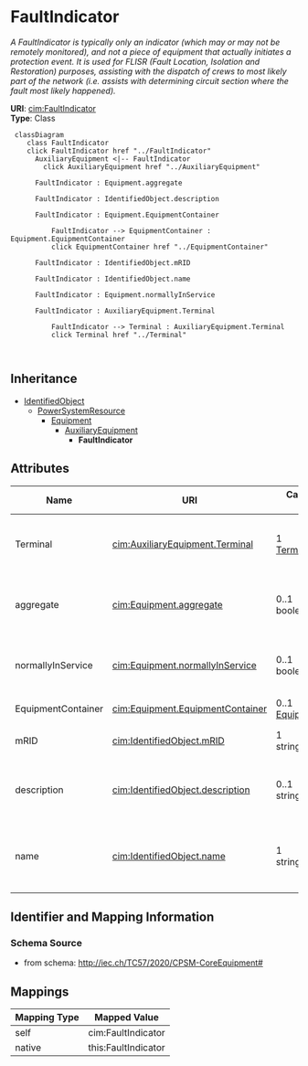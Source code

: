 # FaultIndicator


_A FaultIndicator is typically only an indicator (which may or may not be remotely monitored), and not a piece of equipment that actually initiates a protection event. It is used for FLISR (Fault Location, Isolation and Restoration) purposes, assisting with the dispatch of crews to most likely part of the network (i.e. assists with determining circuit section where the fault most likely happened)._





**URI**: [cim:FaultIndicator](http://iec.ch/TC57/CIM100#FaultIndicator)<br />
**Type**: Class




```mermaid
 classDiagram
    class FaultIndicator
    click FaultIndicator href "../FaultIndicator"
      AuxiliaryEquipment <|-- FaultIndicator
        click AuxiliaryEquipment href "../AuxiliaryEquipment"
      
      FaultIndicator : Equipment.aggregate
        
      FaultIndicator : IdentifiedObject.description
        
      FaultIndicator : Equipment.EquipmentContainer
        
          FaultIndicator --> EquipmentContainer : Equipment.EquipmentContainer
          click EquipmentContainer href "../EquipmentContainer"
        
      FaultIndicator : IdentifiedObject.mRID
        
      FaultIndicator : IdentifiedObject.name
        
      FaultIndicator : Equipment.normallyInService
        
      FaultIndicator : AuxiliaryEquipment.Terminal
        
          FaultIndicator --> Terminal : AuxiliaryEquipment.Terminal
          click Terminal href "../Terminal"
        
      
```





## Inheritance
* [IdentifiedObject](IdentifiedObject.md)
    * [PowerSystemResource](PowerSystemResource.md)
        * [Equipment](Equipment.md)
            * [AuxiliaryEquipment](AuxiliaryEquipment.md)
                * **FaultIndicator**



## Attributes


| Name | URI | Cardinality and Range | Description | Inheritance |
| ---  | --- | --- | --- | --- |
| Terminal | [cim:AuxiliaryEquipment.Terminal](http://iec.ch/TC57/CIM100#AuxiliaryEquipment.Terminal) | 1 <br />  [Terminal](Terminal.md)  | The Terminal at the equipment where the AuxiliaryEquipment is attached | [AuxiliaryEquipment](AuxiliaryEquipment.md) |
| aggregate | [cim:Equipment.aggregate](http://iec.ch/TC57/CIM100#Equipment.aggregate) | 0..1 <br />  boolean  | The aggregate flag provides an alternative way of representing an aggregated ... | [Equipment](Equipment.md) |
| normallyInService | [cim:Equipment.normallyInService](http://iec.ch/TC57/CIM100#Equipment.normallyInService) | 0..1 <br />  boolean  | Specifies the availability of the equipment under normal operating conditions | [Equipment](Equipment.md) |
| EquipmentContainer | [cim:Equipment.EquipmentContainer](http://iec.ch/TC57/CIM100#Equipment.EquipmentContainer) | 0..1 <br />  [EquipmentContainer](EquipmentContainer.md)  | Container of this equipment | [Equipment](Equipment.md) |
| mRID | [cim:IdentifiedObject.mRID](http://iec.ch/TC57/CIM100#IdentifiedObject.mRID) | 1 <br />  string  | Master resource identifier issued by a model authority | [IdentifiedObject](IdentifiedObject.md) |
| description | [cim:IdentifiedObject.description](http://iec.ch/TC57/CIM100#IdentifiedObject.description) | 0..1 <br />  string  | The description is a free human readable text describing or naming the object | [IdentifiedObject](IdentifiedObject.md) |
| name | [cim:IdentifiedObject.name](http://iec.ch/TC57/CIM100#IdentifiedObject.name) | 1 <br />  string  | The name is any free human readable and possibly non unique text naming the o... | [IdentifiedObject](IdentifiedObject.md) |









## Identifier and Mapping Information







### Schema Source


* from schema: http://iec.ch/TC57/2020/CPSM-CoreEquipment#





## Mappings

| Mapping Type | Mapped Value |
| ---  | ---  |
| self | cim:FaultIndicator |
| native | this:FaultIndicator |




